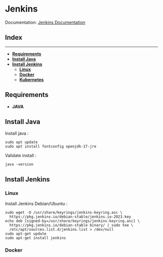 # Jenkins

Documentation: [Jenkins Documentation](https://www.jenkins.io/doc/book/installing/)

## Index

---
- [**Requirements**](#requirements)
- [**Install Java**](#install-java)
- [**Install Jenkins**](#install-jenkins)
    - [**Linux**](#linux)
    - [**Docker**]()
    - [**Kubernetes**]()

## Requirements

- **JAVA**

## Install Java

Install java :
```
sudo apt update
sudo apt install fontconfig openjdk-17-jre
```
Validate install : 

```
java -version
```

## Install Jenkins

### Linux

Install Jenkins Debian/Ubuntu :
```
sudo wget -O /usr/share/keyrings/jenkins-keyring.asc \
  https://pkg.jenkins.io/debian-stable/jenkins.io-2023.key
echo deb [signed-by=/usr/share/keyrings/jenkins-keyring.asc] \
  https://pkg.jenkins.io/debian-stable binary/ | sudo tee \
  /etc/apt/sources.list.d/jenkins.list > /dev/null
sudo apt-get update
sudo apt-get install jenkins
```

### Docker

```

```

